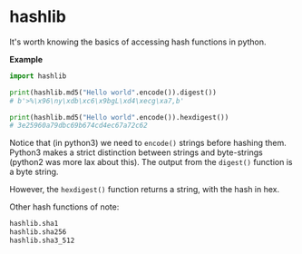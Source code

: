 # hashlib

It's worth knowing the basics of accessing hash functions in python.

**Example**

```python
import hashlib

print(hashlib.md5("Hello world".encode()).digest())
# b'>%\x96\ny\xdb\xc6\x9bgL\xd4\xecg\xa7,b'

print(hashlib.md5("Hello world".encode()).hexdigest())
# 3e25960a79dbc69b674cd4ec67a72c62
```

Notice that (in python3) we need to `encode()` strings before hashing them.  Python3 makes a strict distinction between strings and byte-strings (python2 was more lax about this).  The output from the `digest()` function is a byte string.

However, the `hexdigest()` function returns a string, with the hash in hex.

Other hash functions of note:

```python
hashlib.sha1
hashlib.sha256
hashlib.sha3_512
```
